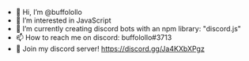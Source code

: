 - 👋 Hi, I’m @buffolollo
- 👀 I’m interested in JavaScript
- 🌱 I’m currently creating discord bots with an npm library: "discord.js"
- 📫 How to reach me on discord: buffolollo#3713
- 🌆 Join my discord server! https://discord.gg/Ja4KXbXPgz

<!---
buffolollo/buffolollo is a ✨ special ✨ repository because its `README.md` (this file) appears on your GitHub profile.
You can click the Preview link to take a look at your changes.
--->
